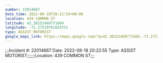 ```yaml
---
number: 22014667
date_time: 2022-08-18T20:22:55+00:00
location: 439 COMMON ST
latitude: 42.38152460771684
longitude: -71.17519761024751
type: ASSIST MOTORIST
google_maps_link: https://maps.google.com/?q=42.38152460771684,-71.17519761024751
---
```


;;;Incident #: 22014667   Date: 2022-08-18 20:22:55   Type: ASSIST MOTORIST;;;;;;Location: 439 COMMON ST;;;
